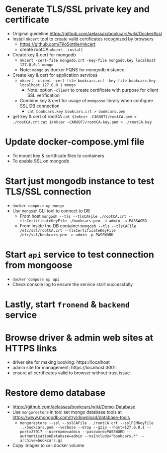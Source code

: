 # Generate TLS/SSL private key and certificate
- Original guideline https://github.com/aelassas/bookcars/wiki/Docker#ssl
- Install `mkcert` tool to create valid certificates recognized by browsers
  - https://github.com/FiloSottile/mkcert
  - create rootCA
    `mkcert -install`
- Create key & cert for mongodb
  - `mkcert -cert-file mongodb.crt -key-file mongodb.key localhost 127.0.0.1 mongo`
  - Note: `mongo` as docker FQNS for mongodb instance
- Create key & cert for application services
  - `mkcert -client -cert-file bookcars.crt -key-file bookcars.key localhost 127.0.0.1 mongo`
    - Note: option `-client` to create certificate with purpose for client SSL verification
  - Combine key & cert for usage of `mongoose` library when configure SSL DB connection
    - `cat bookcars.key bookcars.crt > bookcars.pem`
- get key & cert of rootCA
  `cat $(mkcer -CAROOT)/rootCA.pem > ./rootCA.crt`
  `cat $(mkcer -CAROOT)/rootCA-key.pem > ./rootCA.key`

# Update docker-compose.yml file
- To mount key & certificate files to containers
- To enable SSL on mongodb

# Start just mongodb instance to test TLS/SSL connection
- `docker compose up mongo`
- Use `mongosh` CLI tool to connect to DB
  - From host
  `mongosh --tls --tlsCAFile ./rootCA.crt --tlsCertificateKeyFile ./bookcars.pem -u admin -p PASSWORD`
  - From inside the DB container
  `mongosh --tls --tlsCAFile /etc/ssl/rootCA.crt --tlsCertificateKeyFile /etc/ssl/bookcars.pem -u admin -p PASSWORD`

# Start `api` service to test connection from mongoose
- `docker compose up api`
- Check console log to ensure the service start successfully

# Lastly, start `fronend` & `backend` service

# Browse driver & admin web sites at HTTPS links
- driver site for making booking: https://localhost
- admin site for management: https://localhost:3001
- ensure all certificates valid to browser without trust issue

# Restore demo database
- https://github.com/aelassas/bookcars/wiki/Demo-Database
- Use `mongorestore` in tool set mongo database tools at https://www.mongodb.com/try/download/database-tools
  - `mongorestore --ssl --sslCAFile ../rootCA.crt --sslPEMKeyFile ../bookcars.pem --verbose --drop --gzip --host=127.0.0.1 --port=27017 --username=admin --password=PASSWORD --authenticationDatabase=admin --nsInclude="bookcars.*" --archive=bookcars.gz`
- Copy images to `cdn` docker volume
